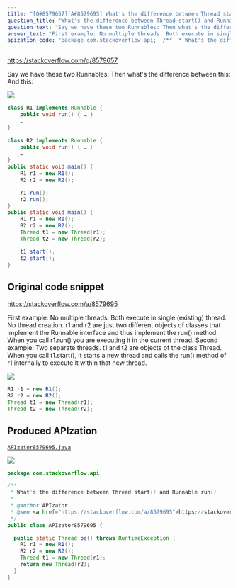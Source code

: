 ```yaml
---
title: "[Q#8579657][A#8579695] What's the difference between Thread start() and Runnable run()"
question_title: "What's the difference between Thread start() and Runnable run()"
question_text: "Say we have these two Runnables: Then what's the difference between this: And this:"
answer_text: "First example: No multiple threads. Both execute in single (existing) thread. No thread creation. r1 and r2 are just two different objects of classes that implement the Runnable interface and thus implement the run() method.  When you call r1.run() you are executing it in the current thread. Second example: Two separate threads. t1 and t2 are objects of the class Thread.  When you call t1.start(), it starts a new thread and calls the run() method of r1 internally to execute it within that new thread."
apization_code: "package com.stackoverflow.api;  /**  * What's the difference between Thread start() and Runnable run()  *  * @author APIzator  * @see <a href=\"https://stackoverflow.com/a/8579695\">https://stackoverflow.com/a/8579695</a>  */ public class APIzator8579695 {    public static Thread be() throws RuntimeException {     R1 r1 = new R1();     R2 r2 = new R2();     Thread t1 = new Thread(r1);     return new Thread(r2);   } }"
---
```


https://stackoverflow.com/q/8579657

Say we have these two Runnables:
Then what&#x27;s the difference between this:
And this:


<div class="code-logo"><img src="/stackoverflow.png" /></div>

```java
class R1 implements Runnable {
    public void run() { … }
    …
}

class R2 implements Runnable {
    public void run() { … }
    …
}
public static void main() {
    R1 r1 = new R1();
    R2 r2 = new R2();

    r1.run();
    r2.run();
}
public static void main() {
    R1 r1 = new R1();
    R2 r2 = new R2();
    Thread t1 = new Thread(r1);
    Thread t2 = new Thread(r2);

    t1.start();
    t2.start();
}
```


## Original code snippet

https://stackoverflow.com/a/8579695

First example: No multiple threads. Both execute in single (existing) thread. No thread creation.
r1 and r2 are just two different objects of classes that implement the Runnable interface and thus implement the run() method.  When you call r1.run() you are executing it in the current thread.
Second example: Two separate threads.
t1 and t2 are objects of the class Thread.  When you call t1.start(), it starts a new thread and calls the run() method of r1 internally to execute it within that new thread.

<div class="code-logo"><img src="/stackoverflow.png" /></div>

```java
R1 r1 = new R1();
R2 r2 = new R2();
Thread t1 = new Thread(r1);
Thread t2 = new Thread(r2);
```

## Produced APIzation

[`APIzator8579695.java`](https://github.com/pasqualesalza/apization-temp-data/raw/master/search/APIzator8579695.java)

<div class="code-logo"><img src="/apizator.png" /></div>

```java
package com.stackoverflow.api;

/**
 * What's the difference between Thread start() and Runnable run()
 *
 * @author APIzator
 * @see <a href="https://stackoverflow.com/a/8579695">https://stackoverflow.com/a/8579695</a>
 */
public class APIzator8579695 {

  public static Thread be() throws RuntimeException {
    R1 r1 = new R1();
    R2 r2 = new R2();
    Thread t1 = new Thread(r1);
    return new Thread(r2);
  }
}

```